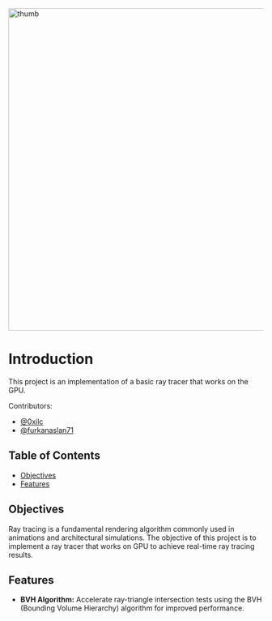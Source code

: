 <img width="636" alt="thumb" src="https://github.com/0xilc/gpu_raytracer/assets/28317283/53742267-6c19-4739-89b1-b3b3b82b566f">

# Introduction

This project is an implementation of a basic ray tracer that works on the GPU.

Contributors:
   - [@0xilc](https://github.com/0xilc)
   - [@furkanaslan71](https://github.com/furkanaslan71)

## Table of Contents

- [Objectives](#objectives)
- [Features](#features)

## Objectives

Ray tracing is a fundamental rendering algorithm commonly used in animations and architectural simulations. The objective of this project is to implement a ray tracer that works on GPU to achieve real-time ray tracing results.

## Features

- **BVH Algorithm:** Accelerate ray-triangle intersection tests using the BVH (Bounding Volume Hierarchy) algorithm for improved performance.
